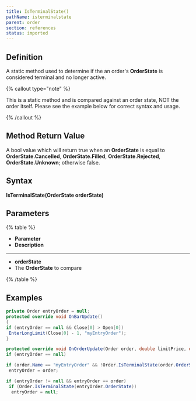 ```yaml
---
title: IsTerminalState()
pathName: isterminalstate
parent: order
section: references
status: imported
---
```


## Definition

A static method used to determine if the an order's **OrderState** is considered terminal and no longer active.

{% callout type="note" %}

This is a static method and is compared against an order state, NOT the order itself. Please see the example below for correct syntax and usage.

{% /callout %}

## Method Return Value

A bool value which will return true when an **OrderState** is equal to **OrderState.Cancelled**, **OrderState.Filled**, **OrderState.Rejected**, **OrderState.Unknown**; otherwise false.

## Syntax

**IsTerminalState(OrderState orderState)**

## Parameters

{% table %}

* **Parameter**
* **Description**

---

* **orderState**
* The **OrderState** to compare

{% /table %}

## Examples

```csharp
private Order entryOrder = null;
protected override void OnBarUpdate()
{
if (entryOrder == null && Close[0] > Open[0])
 EnterLongLimit(Close[0] - 1, "myEntryOrder");
}

protected override void OnOrderUpdate(Order order, double limitPrice, double stopPrice, int quantity, int filled, double averageFillPrice, OrderState orderState, DateTime time, ErrorCode error, string nativeError)
if (entryOrder == null)

if (order.Name == "myEntryOrder" && !Order.IsTerminalState(order.OrderState))
 entryOrder = order;

if (entryOrder != null && entryOrder == order)
 if (Order.IsTerminalState(entryOrder.OrderState))
  entryOrder = null;
```

